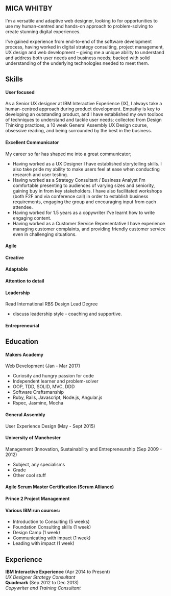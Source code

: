 ## MICA WHITBY

I'm a versatile and adaptive web designer, looking to for opportunities to use my human-centred and hands-on approach to problem-solving to create stunning digital experiences. 

I've gained experience from end-to-end of the software development process, having worked in digital strategy consulting, project management, UX design and web development – giving me a unique ability to understand and address both user needs and business needs; backed with solid understanding of the underlying technologies needed to meet them.

## Skills

#### User focused

As a Senior UX designer at IBM Interactive Experience (IX), I always take a human-centred approach during product development. Empathy is key to developing an outstanding product, and I have established my own toolbox of techniques to understand and tackle user needs; collected from Design Thinking practices, a 10 week General Assembly UX Design course, obsessive reading, and being surrounded by the best in the business. 

#### Excellent Communicator

My career so far has shaped me into a great communicator; 
- Having worked as a UX Designer I have established storytelling skills. I also take pride my ability to make users feel at ease when conducting research and user testing.
- Having worked as a Strategy Consultant / Business Analyst I'm comfortable presenting to audiences of varying sizes and seniority, gaining buy in from key stakeholders. I have also facilitated workshops (both F2F and via conference call) in order to establish business requirements, engaging the group and encouraging input from each attendee.
- Having worked for 1.5 years as a copywriter I've learnt how to write engaging content.
- Having worked as a Customer Service Representative I have experience managing customer complaints, and providing friendly customer service even in challenging situations.

#### Agile

#### Creative

#### Adaptable

#### Attention to detail

#### Leadership
Read International
RBS
Design Lead
Degree
- discuss leadership style - coaching and supportive.


#### Entrepreneurial

## Education

#### Makers Academy
Web Development (Jan - Mar 2017)

- Curiosity and hungry passion for code
- Independent learner and problem-solver
- OOP, TDD, SOLID, MVC, DDD
- Software Craftsmanship
- Ruby, Rails, Javascript, Node.js, Angular.js
- Rspec, Jasmine, Mocha

#### General Assembly
User Experience Design (May - Sept 2015)

#### University of Manchester 
Management (Innovation, Sustainability and Entrepreneurship (Sep 2009 - 2012)

- Subject, any specialisms
- Grade
- Other cool stuff

#### Agile Scrum Master Certification (Scrum Alliance)

#### Prince 2 Project Management

#### Various IBM run courses:
- Introduction to Consulting (5 weeks)
- Foundation Consulting skills (1 week)
- Design Camp (1 week)
- Communicating with impact (1 week)
- Leading with impact (1 week)

## Experience

**IBM Interactive Experience** (Apr 2014 to Present)    
*UX Designer*
*Strategy Consultant*  
**Quadmark** (Sep 2012 to Dec 2013)   
*Copywriter and Training Consultant*  
